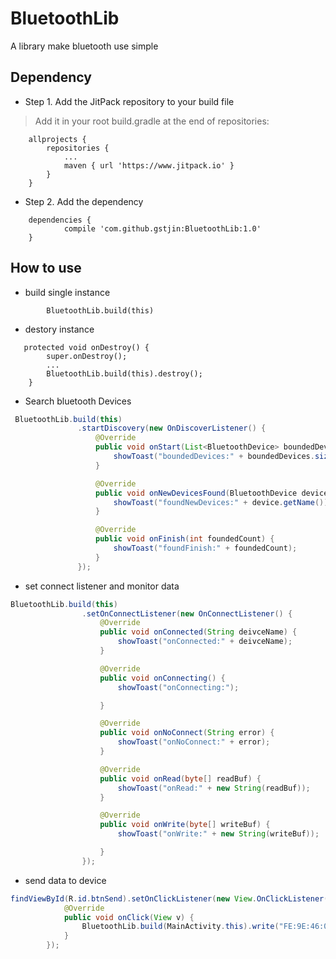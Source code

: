 # BluetoothLib


A library make bluetooth use simple 


## Dependency
- Step 1. Add the JitPack repository to your build file
> Add it in your root build.gradle at the end of repositories:
```
    allprojects {
		repositories {
			...
			maven { url 'https://www.jitpack.io' }
		}
	}
```
- Step 2. Add the dependency 
```
    dependencies {
	        compile 'com.github.gstjin:BluetoothLib:1.0'
	}

```

## How to use
- build single instance
```
        BluetoothLib.build(this)
```
- destory instance
```
   protected void onDestroy() {
        super.onDestroy();
        ...
        BluetoothLib.build(this).destroy();
    }
```

 - Search bluetooth Devices
 ```java
  BluetoothLib.build(this)
                .startDiscovery(new OnDiscoverListener() {
                    @Override
                    public void onStart(List<BluetoothDevice> boundedDevices) {
                        showToast("boundedDevices:" + boundedDevices.size());
                    }

                    @Override
                    public void onNewDevicesFound(BluetoothDevice device) {
                        showToast("foundNewDevices:" + device.getName());
                    }

                    @Override
                    public void onFinish(int foundedCount) {
                        showToast("foundFinish:" + foundedCount);
                    }
                });
 ```
- set connect listener and monitor data
```java
BluetoothLib.build(this)             
                .setOnConnectListener(new OnConnectListener() {
                    @Override
                    public void onConnected(String deivceName) {
                        showToast("onConnected:" + deivceName);
                    }

                    @Override
                    public void onConnecting() {
                        showToast("onConnecting:");

                    }

                    @Override
                    public void onNoConnect(String error) {
                        showToast("onNoConnect:" + error);
                    }

                    @Override
                    public void onRead(byte[] readBuf) {
                        showToast("onRead:" + new String(readBuf));
                    }

                    @Override
                    public void onWrite(byte[] writeBuf) {
                        showToast("onWrite:" + new String(writeBuf));

                    }
                });
```
- send data to device 
```java
findViewById(R.id.btnSend).setOnClickListener(new View.OnClickListener() {
            @Override
            public void onClick(View v) {
                BluetoothLib.build(MainActivity.this).write("FE:9E:46:03:21:C9","sendmsg".getBytes());
            }
        });
```



